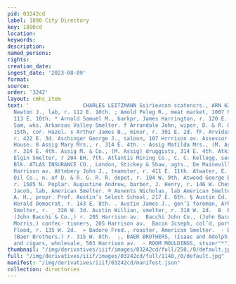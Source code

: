 ```yaml
---
pid: 03242cd
label: 1890 City Directory
key: 1890cd
location: 
keywords: 
description: 
named_persons: 
rights: 
creation_date: 
ingest_date: '2023-08-09'
format: 
source: 
order: '3242'
layout: cmhc_item
text: '                 CHARLES LEITZMANN Ssirievcon scatencrs., ARN 63 BAE  Arnold
  Newton J., lab, r. 112 E. 10th. ; Amold Peleg R., meat market, 1007 N. Poplar, r.
  113 E. 10th. * Arnold Samuel M., barkpr, James Harrington, r. 120 E. 11th. fF Aronson
  Sam, wks. Arkansas Valley Smelter. f Arrandale John, wiper, D. & R. G. R. R., r.
  15th, cor. Hazel. s Arthur James B., miner, r. 391 E. 2d. fF. Arvidson August, engineer,
  r. 422 E. 3d. Aschinger George J., saloon, 107 Hrrrison av. Assessor’s Office, Court
  House. 8 Assig Mary Mrs., r. 314 E. 4th. - Assig Matilda Mrs., (M. Assig & Co.)
  r. 314 E. 4th. Assig M. & Co., (M. Assig) druggists, 314 E. 4th. Atkin Walter, lab,
  Elgin Smelter, r 204 EH. 7th. Atlantis Mining Co., C. C. Kellogg, sec’y, 6 Quincy
  Blk. ATLAS INSURANCE CO., London, Stickey & Shaw, agts., De Maineville Blk, 600
  Harrison av. Attebery John J., teamster, r. 411 E. 11th. Atwater, E. C., agt, Continental
  Oil Co., n. of D. & R. G. R. R. depot, r. 104 W. 9th. Atwood George B., car repairer,
  r. 1505 N. Poplar. Augustine Andrew, barber, J. Henry, r. 146 W. Chestnut. Auist
  Jacob, lab, American Smelter. ® Aunents Nicholas, lab American Smelter. - Austin
  A. H., propr. Prof. Austin’s Select School, 217 E. 6th. § Austin Ed. C., printer,
  Herald Democrat, r. 143 E. 8th. . Austin James J., gen’1 foreman, Arkansas Valley
  Smelter, r. _ 326 W. 3d. Austin Willian, smelter, r. 318 W. 2d.  B  Bacchi John
  (John Bacchi & Co.,) r. 205 Harrison av.  Bacchi John Co., (John Bacchi and Martin
  Morris,) confec- tioners, 205 Harrison av.  Bacon Jcseph, col’d, porter, Riley &
  Flood, r. 135 W. 2d.  » Badore Fred., roaster, American Smelter.  - Baer Adolph,
  (Baer Brothers.) r. 315 W. 8th.  ;, BAER BROTHERS, (Isaac and Adolph Baer,) liquors
  and cigars, wholesale, 503 Harrison av.  - ROOM MOULDINGS, stszer"*"J, J. QUINN    '
thumbnail: "/img/derivatives/iiif/images/03242cd/full/250,/0/default.jpg"
full: "/img/derivatives/iiif/images/03242cd/full/1140,/0/default.jpg"
manifest: "/img/derivatives/iiif/03242cd/manifest.json"
collection: directories
---
```

